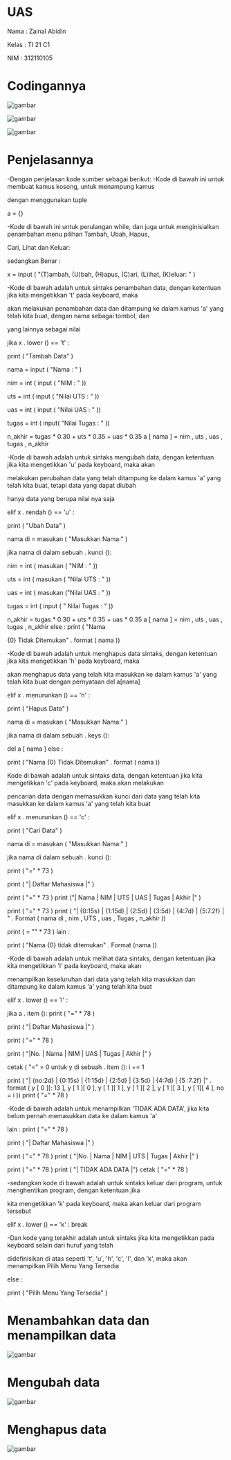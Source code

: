 # UAS
Nama : Zainal Abidin

Kelas : TI 21 C1

NIM : 312110105

# Codingannya 

![gambar](ss/ss1.png)

![gambar](ss/ss2.png)

![gambar](ss/ss3.png)

# Penjelasannya

-Dengan penjelasan kode sumber sebagai berikut: -Kode di bawah ini untuk membuat kamus kosong, untuk menampung kamus 

dengan menggunakan tuple


a = {}


-Kode di bawah ini untuk perulangan while, dan juga untuk menginisialkan penambahan menu pilihan Tambah, Ubah, Hapus,

 Cari, Lihat dan Keluar:

sedangkan Benar :


 x  =  input ( "(T)ambah, (U)bah, (H)apus, (C)ari, (L)ihat, (K)eluar: " )


-Kode di bawah adalah untuk sintaks penambahan data, dengan ketentuan jika kita mengetikkan 't' pada keyboard, maka 

akan melakukan penambahan data dan ditampung ke dalam kamus 'a' yang telah kita buat, dengan nama sebagai tombol, dan 

yang lainnya sebagai nilai


jika x . lower () == 't' : 

print ( "Tambah Data" ) 

nama = input ( "Nama : " ) 

nim = int ( input ( "NIM : " )) 

uts = int ( input ( "Nilai UTS : " )) 

uas = int ( input ( "Nilai UAS : " ))

tugas = int ( input( "Nilai Tugas : " )) 

n_akhir = tugas * 0.30 + uts * 0.35 + uas * 0.35 a [ nama ] = nim , uts , uas , tugas , n_akhir


-Kode di bawah adalah untuk sintaks mengubah data, dengan ketentuan jika kita mengetikkan 'u' pada keyboard, maka akan 

melakukan perubahan data yang telah ditampung ke dalam kamus 'a' yang telah kita buat, tetapi data yang dapat diubah 

hanya data yang berupa nilai nya saja


elif x . rendah () == 'u' : 

print ( "Ubah Data" ) 

nama di = masukan ( "Masukkan Nama:" ) 

jika nama di dalam sebuah . kunci (): 

nim = int ( masukan ( "NIM : " )) 

uts = int ( masukan ( "Nilai UTS : " )) 

uas = int ( masukan ("Nilai UAS : " )) 

tugas = int ( input ( " Nilai Tugas : " )) 

n_akhir = tugas * 0.30 + uts * 0.35 + uas * 0.35 a [ nama ] = nim , uts , uas , tugas , n_akhir else : print ( "Nama

{0} Tidak Ditemukan" . format ( nama ))


-Kode di bawah adalah untuk menghapus data sintaks, dengan ketentuan jika kita mengetikkan 'h' pada keyboard, maka 

akan menghapus data yang telah kita masukkan ke dalam kamus 'a' yang telah kita buat dengan pernyataan del a[nama]


elif x . menurunkan () == 'h' : 

print ( "Hapus Data" ) 

nama di = masukan ( "Masukkan Nama:" ) 

jika nama di dalam sebuah . keys (): 

del a [ nama ] else : 

print ( "Nama {0} Tidak Ditemukan" . format ( nama ))


Kode di bawah adalah untuk sintaks data, dengan ketentuan jika kita mengetikkan 'c' pada keyboard, maka akan melakukan

 pencarian data dengan memasukkan kunci dari data yang telah kita masukkan ke dalam kamus 'a' yang telah kita buat


elif x . menurunkan () == 'c' : 

print ( "Cari Data" ) 

nama di = masukan ( "Masukkan Nama:" ) 

jika nama di dalam sebuah . kunci (): 

print ( "=" * 73 ) 

print ( "| Daftar Mahasiswa |" ) 

print ( "=" * 73 ) print ("| Nama | NIM | UTS | UAS | Tugas | Akhir |" ) 

print ( "=" * 73 ) print ( "| {0:15s} | {1:15d} | {2:5d} | {3:5d} | {4:7d} | {5:7.2f} | " . Format ( nama di , nim , UTS , uas , Tugas , n_akhir )) 

print ( = "" * 73 ) lain : 

print ( "Nama {0} tidak ditemukan" . Format (nama ))


-Kode di bawah adalah untuk melihat data sintaks, dengan ketentuan jika kita mengetikkan 'l' pada keyboard, maka akan 

menampilkan keseluruhan dari data yang telah kita masukkan dan ditampung ke dalam kamus 'a' yang telah kita buat


elif x . lower () == 'l' : 

jika a . item (): print ( "=" * 78 ) 

print ( "| Daftar Mahasiswa |" ) 

print ( "=" * 78 ) 

print ( "|No. | Nama | NIM | UAS | Tugas | Akhir |" ) 

cetak ( "=" = 0 untuk y di sebuah . item (): i += 1 

print ( "| {no:2d} | {0:15s} | {1:15d} | {2:5d} | {3:5d} | {4:7d} | {5 :7.2f} |" . format ( y [ 0 ][: 13 ], y [ 1 ][ 0 ], y [ 1 ][ 1 ], y [ 1 ][ 2 ], y [ 1 ][ 3 ], y [ 1][ 4 ], no = i )) print ( "=" * 78 )


-Kode di bawah adalah untuk menampilkan 'TIDAK ADA DATA', jika kita belum pernah memasukkan data ke dalam kamus 'a'


lain : print ( "=" * 78 ) 

print ( "| Daftar Mahasiswa |" ) 

print ( "=" * 78 ) print ( "|No. | Nama | NIM | UTS | Tugas | Akhir |" ) 

print ( "=" * 78 ) print ( "| TIDAK ADA DATA |") cetak ( "=" * 78 )

-sedangkan kode di bawah adalah untuk sintaks keluar dari program, untuk menghentikan program, dengan ketentuan jika 

kita mengetikkan 'k' pada keyboard, maka akan keluar dari program tersebut

elif x . lower () == 'k' : break


-Dan kode yang terakhir adalah untuk sintaks jika kita mengetikkan pada keyboard selain dari huruf yang telah 

didefinisikan di atas seperti 't', 'u', 'h', 'c', 'l', dan 'k', maka akan menampilkan Pilih Menu Yang Tersedia


else :

 print ( "Pilih Menu Yang Tersedia" )

 # Menambahkan data dan menampilkan data

 ![gambar](ss/ss4.png)

 # Mengubah data 

 ![gambar](ss/ss5.png)

 # Menghapus data

 ![gambar](ss/ss6.png)
